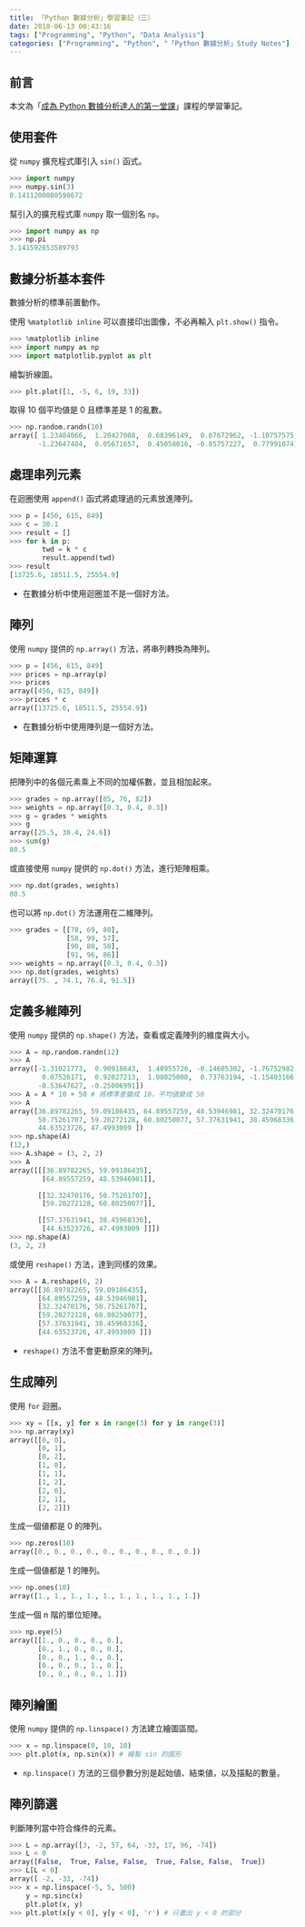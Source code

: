 ```yaml
---
title: 「Python 數據分析」學習筆記（三）
date: 2018-06-13 00:43:16
tags: ["Programming", "Python", "Data Analysis"]
categories: ["Programming", "Python", "「Python 數據分析」Study Notes"]
---
```


## 前言

本文為「[成為 Python 數據分析達人的第一堂課](http://moocs.nccu.edu.tw/)」課程的學習筆記。

## 使用套件

從 `numpy` 擴充程式庫引入 `sin()` 函式。

```py
>>> import numpy
>>> numpy.sin(3)
0.1411200080598672
```

幫引入的擴充程式庫 `numpy` 取一個別名 `np`。

```py
>>> import numpy as np
>>> np.pi
3.141592653589793
```

## 數據分析基本套件

數據分析的標準前置動作。

使用 `%matplotlib inline` 可以直接印出圖像，不必再輸入 `plt.show()` 指令。

```py
>>> %matplotlib inline
>>> import numpy as np
>>> import matplotlib.pyplot as plt
```

繪製折線圖。

```py
>>> plt.plot([1, -5, 6, 19, 33])
```

取得 10 個平均値是 0 且標準差是 1 的亂數。

```py
>>> np.random.randn(10)
array([ 1.23484066,  1.20427008,  0.68396149,  0.67672962, -1.10757575,
       -1.23647484,  0.05671657,  0.45058016, -0.85757227,  0.77991074])
```

## 處理串列元素

在迴圈使用 `append()` 函式將處理過的元素放進陣列。

```py
>>> p = [456, 615, 849]
>>> c = 30.1
>>> result = []
>>> for k in p:
        twd = k * c
        result.append(twd)
>>> result
[13725.6, 18511.5, 25554.9]
```

- 在數據分析中使用迴圈並不是一個好方法。

## 陣列

使用 `numpy` 提供的 `np.array()` 方法，將串列轉換為陣列。

```py
>>> p = [456, 615, 849]
>>> prices = np.array(p)
>>> prices
array([456, 615, 849])
>>> prices * c
array([13725.6, 18511.5, 25554.9])
```

- 在數據分析中使用陣列是一個好方法。

## 矩陣運算

把陣列中的各個元素乘上不同的加權係數，並且相加起來。

```py
>>> grades = np.array([85, 76, 82])
>>> weights = np.array([0.3, 0.4, 0.3])
>>> g = grades * weights
>>> g
array([25.5, 30.4, 24.6])
>>> sum(g)
80.5
```

或直接使用 `numpy` 提供的 `np.dot()` 方法，進行矩陣相乘。

```py
>>> np.dot(grades, weights)
80.5
```

也可以將 `np.dot()` 方法運用在二維陣列。

```py
>>> grades = [[78, 69, 80],
              [58, 99, 57],
              [90, 80, 58],
              [91, 96, 86]]
>>> weights = np.array([0.3, 0.4, 0.3])
>>> np.dot(grades, weights)
array([75. , 74.1, 76.4, 91.5])
```

## 定義多維陣列

使用 `numpy` 提供的 `np.shape()` 方法，查看或定義陣列的維度與大小。

```py
>>> A = np.random.randn(12)
>>> A
array([-1.31021773,  0.90918643,  1.48955726, -0.14605302, -1.76752982,
        0.07526171,  0.92027213,  1.08025008,  0.73763194, -1.15403166,
       -0.53647627, -0.25006991])
>>> A = A * 10 + 50 # 將標準差變成 10，平均値變成 50
>>> A
array([36.89782265, 59.09186435, 64.89557259, 48.53946981, 32.32470176,
       50.75261707, 59.20272128, 60.80250077, 57.37631941, 38.45968336,
       44.63523726, 47.4993009 ])
>>> np.shape(A)
(12,)
>>> A.shape = (3, 2, 2)
>>> A
array([[[36.89782265, 59.09186435],
        [64.89557259, 48.53946981]],

       [[32.32470176, 50.75261707],
        [59.20272128, 60.80250077]],

       [[57.37631941, 38.45968336],
        [44.63523726, 47.4993009 ]]])
>>> np.shape(A)
(3, 2, 2)
```

或使用 `reshape()` 方法，達到同樣的效果。

```py
>>> A = A.reshape(6, 2)
array([[36.89782265, 59.09186435],
       [64.89557259, 48.53946981],
       [32.32470176, 50.75261707],
       [59.20272128, 60.80250077],
       [57.37631941, 38.45968336],
       [44.63523726, 47.4993009 ]])
```

- `reshape()` 方法不會更動原來的陣列。

## 生成陣列

使用 `for` 迴圈。

```py
>>> xy = [[x, y] for x in range(3) for y in range(3)]
>>> np.array(xy)
array([[0, 0],
       [0, 1],
       [0, 2],
       [1, 0],
       [1, 1],
       [1, 2],
       [2, 0],
       [2, 1],
       [2, 2]])
```

生成一個値都是 0 的陣列。

```py
>>> np.zeros(10)
array([0., 0., 0., 0., 0., 0., 0., 0., 0., 0.])
```

生成一個値都是 1 的陣列。

```py
>>> np.ones(10)
array([1., 1., 1., 1., 1., 1., 1., 1., 1., 1.])
```

生成一個 n 階的單位矩陣。

```py
>>> np.eye(5)
array([[1., 0., 0., 0., 0.],
       [0., 1., 0., 0., 0.],
       [0., 0., 1., 0., 0.],
       [0., 0., 0., 1., 0.],
       [0., 0., 0., 0., 1.]])
```

## 陣列繪圖

使用 `numpy` 提供的 `np.linspace()` 方法建立繪圖區間。

```py
>>> x = np.linspace(0, 10, 10)
>>> plt.plot(x, np.sin(x)) # 繪製 sin 的圖形
```

- `np.linspace()` 方法的三個參數分別是起始値、結束値，以及描點的數量。

## 陣列篩選

判斷陣列當中符合條件的元素。

```py
>>> L = np.array([3, -2, 57, 64, -33, 17, 96, -74])
>>> L < 0
array([False,  True, False, False,  True, False, False,  True])
>>> L[L < 0]
array([ -2, -33, -74])
>>> x = np.linspace(-5, 5, 500)
    y = np.sinc(x)
    plt.plot(x, y)
>>> plt.plot(x[y < 0], y[y < 0], 'r') # 只畫出 y < 0 的部分
```
